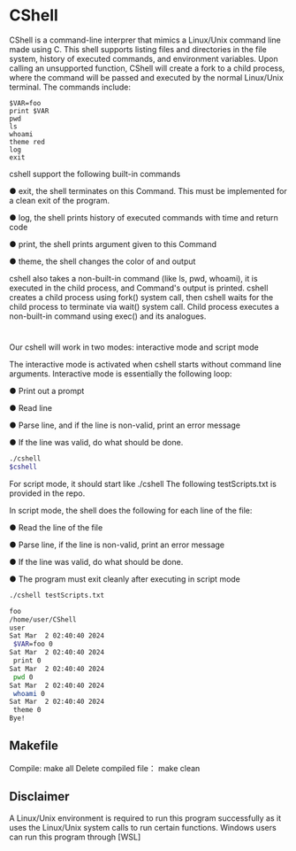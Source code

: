 # CShell
CShell is a command-line interprer that mimics a Linux/Unix command line made using C. This shell supports listing files and directories in the file system, history of executed commands, and environment variables. Upon calling an unsupported function, CShell will create a fork to a child process, where the command will be passed and executed by the normal Linux/Unix terminal. The commands include:
```
$VAR=foo
print $VAR
pwd
ls
whoami
theme red
log
exit
```
cshell support the following built-in commands

● exit, the shell terminates on this Command. This must be implemented for a clean exit of
the program.

● log, the shell prints history of executed commands with time and return code

● print, the shell prints argument given to this Command

● theme, the shell changes the color of and output

cshell also takes a non-built-in command (like ls, pwd, whoami), it is executed in the child
process, and Command's output is printed. cshell creates a child process using fork() system
call, then cshell waits for the child process to terminate via wait() system call. Child process
executes a non-built-in command using exec() and its analogues.

#

Our cshell will work in two modes: interactive mode and script mode

The interactive mode is activated when cshell starts without command line arguments.
Interactive mode is essentially the following loop:

● Print out a prompt

● Read line

● Parse line, and if the line is non-valid, print an error message

● If the line was valid, do what should be done.

```bash
./cshell
$cshell 
```

For script mode, it should start like ./cshell <filename> The following testScripts.txt is provided in the repo.

In script mode, the shell does the following for each line of the file:

● Read the line of the file

● Parse line, if the line is non-valid, print an error message

● If the line was valid, do what should be done.

● The program must exit cleanly after executing in script mode

```bash
./cshell testScripts.txt

foo 
/home/user/CShell
user
Sat Mar  2 02:40:40 2024
 $VAR=foo 0
Sat Mar  2 02:40:40 2024
 print 0
Sat Mar  2 02:40:40 2024
 pwd 0
Sat Mar  2 02:40:40 2024
 whoami 0
Sat Mar  2 02:40:40 2024
 theme 0
Bye!
```

## Makefile

Compile: 
	make all
Delete compiled file：
	make clean

## Disclaimer

A Linux/Unix environment is required to run this program successfully as it uses the Linux/Unix system calls to run certain functions. Windows users can run this program through [WSL]

